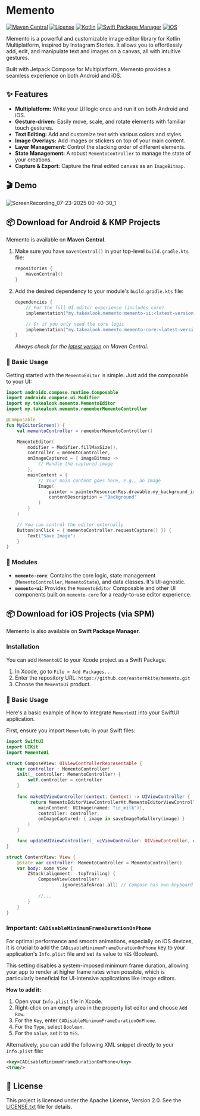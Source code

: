 # Memento

[![Maven Central](https://img.shields.io/maven-central/v/my.takealook.memento/memento-ui.svg?label=Maven%20Central)](https://central.sonatype.com/search?q=g:my.takealook.memento)
[![License](https://img.shields.io/badge/License-Apache%202.0-blue.svg)](https://opensource.org/licenses/Apache-2.0)
[![Kotlin](https://img.shields.io/badge/Kotlin-2.2.0-blue.svg?logo=kotlin)](http://kotlinlang.org)
[![Swift Package Manager](https://img.shields.io/badge/Swift_Package_Manager-supported-red)](https://www.swift.org/documentation/package-manager/)
[![iOS](https://img.shields.io/badge/iOS-14+-red)](https://www.apple.com/kr/os/ios/)

Memento is a powerful and customizable image editor library for Kotlin Multiplatform, inspired by Instagram Stories. It allows you to effortlessly add, edit, and manipulate text and images on a canvas, all with intuitive gestures.

Built with Jetpack Compose for Multiplatform, Memento provides a seamless experience on both Android and iOS.

## ✨ Features

- **Multiplatform:** Write your UI logic once and run it on both Android and iOS.
- **Gesture-driven:** Easily move, scale, and rotate elements with familiar touch gestures.
- **Text Editing:** Add and customize text with various colors and styles.
- **Image Overlays:** Add images or stickers on top of your main content.
- **Layer Management:** Control the stacking order of different elements.
- **State Management:** A robust `MementoController` to manage the state of your creations.
- **Capture & Export:** Capture the final edited canvas as an `ImageBitmap`.

## 🎬 Demo

![ScreenRecording_07-23-2025 00-40-30_1](https://github.com/user-attachments/assets/df57b380-d7d6-48f3-b337-bc2d3f160f0c)


## 📦 Download for Android & KMP Projects

Memento is available on **Maven Central**.

1.  Make sure you have `mavenCentral()` in your top-level `build.gradle.kts` file:
    ```kotlin
    repositories {
        mavenCentral()
    }
    ```

2.  Add the desired dependency to your module's `build.gradle.kts` file:

    ```kotlin
    dependencies {
        // For the full UI editor experience (includes core)
        implementation("my.takealook.memento:memento-ui:<latest-version>")

        // Or if you only need the core logic
        implementation("my.takealook.memento:memento-core:<latest-version>")
    }
    ```
    *Always check for the [latest version](https://central.sonatype.com/search?q=g:my.takealook.memento) on Maven Central.*

### 🚀 Basic Usage

Getting started with the `MementoEditor` is simple. Just add the composable to your UI:

```kotlin
import androidx.compose.runtime.Composable
import androidx.compose.ui.Modifier
import my.takealook.memento.MementoEditor
import my.takealook.memento.rememberMementoController

@Composable
fun MyEditorScreen() {
    val mementoController = rememberMementoController()

    MementoEditor(
        modifier = Modifier.fillMaxSize(),
        controller = mementoController,
        onImageCaptured = { imageBitmap ->
            // Handle the captured image
        },
        mainContent = {
            // Your main content goes here, e.g., an Image
            Image(
                painter = painterResource(Res.drawable.my_background_image),
                contentDescription = "Background"
            )
        }
    )

    // You can control the editor externally
    Button(onClick = { mementoController.requestCapture() }) {
        Text("Save Image")
    }
}
```

### 🧩 Modules

-   **`memento-core`**: Contains the core logic, state management (`MementoController`, `MementoState`), and data classes. It's UI-agnostic.
-   **`memento-ui`**: Provides the `MementoEditor` Composable and other UI components built on `memento-core` for a ready-to-use editor experience.

## 📦 Download for iOS Projects (via SPM)

Memento is also available on **Swift Package Manager**.

### Installation

You can add `MementoUI` to your Xcode project as a Swift Package.

1.  In Xcode, go to `File > Add Packages...`
2.  Enter the repository URL: `https://github.com/easternkite/memento.git`
3.  Choose the `MementoUi` product.

### 🚀 Basic Usage

Here's a basic example of how to integrate `MementoUI` into your SwiftUI application.

First, ensure you import `MementoUi` in your Swift files:

```swift
import SwiftUI
import UIKit
import MementoUi

struct ComposeView: UIViewControllerRepresentable {
    var controller : MementoController!
    init(_ controller: MementoController) {
        self.controller = controller
    }
    
    func makeUIViewController(context: Context) -> UIViewController {
         return MementoEditorViewControllerKt.MementoEditorViewController(
            mainContent: UIImage(named: "ic_milk")!,
            controller: controller,
            onImageCaptured: { image in saveImageToGallery(image) }
        )
    }

    func updateUIViewController(_ uiViewController: UIViewController, context: Context) {}
}

struct ContentView: View {
    @State var controller: MementoController = MementoController()
    var body: some View {
        ZStack(alignment: .topTrailing) {
            ComposeView(controller)
                    .ignoresSafeArea(.all) // Compose has own keyboard handler
            
            //...
        }
    }
}
```

### Important: `CADisableMinimumFrameDurationOnPhone`

For optimal performance and smooth animations, especially on iOS devices, it is crucial to add the `CADisableMinimumFrameDurationOnPhone` key to your application's `Info.plist` file and set its value to `YES` (Boolean).

This setting disables a system-imposed minimum frame duration, allowing your app to render at higher frame rates when possible, which is particularly beneficial for UI-intensive applications like image editors.

**How to add it:**

1.  Open your `Info.plist` file in Xcode.
2.  Right-click on an empty area in the property list editor and choose `Add Row`.
3.  For the `Key`, enter `CADisableMinimumFrameDurationOnPhone`.
4.  For the `Type`, select `Boolean`.
5.  For the `Value`, set it to `YES`.

Alternatively, you can add the following XML snippet directly to your `Info.plist` file:

```xml
<key>CADisableMinimumFrameDurationOnPhone</key>
<true/>
```


## 📜 License

This project is licensed under the Apache License, Version 2.0. See the [LICENSE.txt](LICENSE.txt) file for details.
